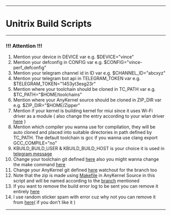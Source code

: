 -------------------------------------------
# Unitrix Build Scripts #
-------------------------------------------

### !!! Attention !!! ###

1. Mention your device in DEVICE var e.g. $DEVICE="vince"
2. Mention your defconfig in CONFIG var e.g. $CONFIG="vince-perf_defconfig"
3. Mention your telegram channel id in ID var e.g. $CHANNEL_ID="abcxyz"
4. Mention your telegram bot api in TELEGRAM_TOKEN var e.g. $TELEGRAM_TOKEN="1453yt3esg23r"
5. Mention where your toolchain should be cloned in TC_PATH var e.g. $TC_PATH="$HOME/toolchains"
6. Mention where your AnyKernel source should be cloned in ZIP_DIR var e.g. $ZIP_DIR="$HOME/Zipper"
7. Mention if your kernel is building kernel for miui since it uses Wi-Fi driver as a module ( also change the entry according to your wlan driver [here](https://github.com/Unitrix-Kernel/Build-Scripts/blob/9e438c032d1dc1a047a62f59bf02a6a0eed2dff5/build.sh#L118) ) 
8. Mention which compiler you wanna use for compilation, they will be auto cloned and placed into suitable directories in path defined by TC_PATH. The default toolchain is gcc if you wanna use clang export GCC_COMPILE="no" 
8. KBUILD_BUILD_USER & KBUILD_BUILD_HOST is your choice it is used in [telegram message](https://github.com/Unitrix-Kernel/Build-Scripts/blob/9e438c032d1dc1a047a62f59bf02a6a0eed2dff5/build.sh#L193) 
9. Change your toolchain git defined [here](https://github.com/Unitrix-Kernel/Build-Scripts/blob/9e438c032d1dc1a047a62f59bf02a6a0eed2dff5/build.sh#L73) also you might wanna change the make command [here](https://github.com/Unitrix-Kernel/Build-Scripts/blob/9e438c032d1dc1a047a62f59bf02a6a0eed2dff5/build.sh#L88)
10. Change your AnyKernel git defined [here](https://github.com/Unitrix-Kernel/Build-Scripts/blob/9e438c032d1dc1a047a62f59bf02a6a0eed2dff5/build.sh#L76) watchout for the branch too
11. Note that the zip is made using [Makefile](https://github.com/Unitrix-Kernel/AnyKernel3/blob/vince/Makefile) in AnyKernel Source in this script and will be named according to the [branch](https://github.com/Unitrix-Kernel/Build-Scripts/blob/9e438c032d1dc1a047a62f59bf02a6a0eed2dff5/build.sh#L128) mentioned 
12. If you want to remove the build error log to be sent you can remove it entirely [here](https://github.com/Unitrix-Kernel/Build-Scripts/blob/9e438c032d1dc1a047a62f59bf02a6a0eed2dff5/build.sh#L140)
13. I use random sticker spam with error cuz why not you can remove it from [here](https://github.com/Unitrix-Kernel/Build-Scripts/blob/9e438c032d1dc1a047a62f59bf02a6a0eed2dff5/build.sh#L156)( if you don't like it )


-------------------------------------------
